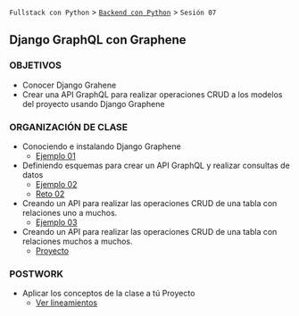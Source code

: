 `Fullstack con Python` > [`Backend con Python`](../Readme.md) > `Sesión 07`
## Django GraphQL con Graphene

### OBJETIVOS
- Conocer Django Grahene
- Crear una API GraphQL para realizar operaciones CRUD a los modelos del proyecto usando Django Graphene

### ORGANIZACIÓN DE CLASE

 - Conociendo e instalando Django Graphene
   - [Ejemplo 01](Ejemplo-01)
 - Definiendo esquemas para crear un API GraphQL y realizar consultas de datos
   - [Ejemplo 02](Ejemplo-02)
   - [Reto 02](Reto-02)
 - Creando un API para realizar las operaciones CRUD de una tabla con relaciones uno a muchos.
   - [Ejemplo 03](Ejemplo-03)
 - Creando un API para realizar las operaciones CRUD de una tabla con relaciones muchos a muchos.
   - [Proyecto](Proyecto)

### POSTWORK
 - Aplicar los conceptos de la clase a tú Proyecto
   - [Ver lineamientos](Postwork)
